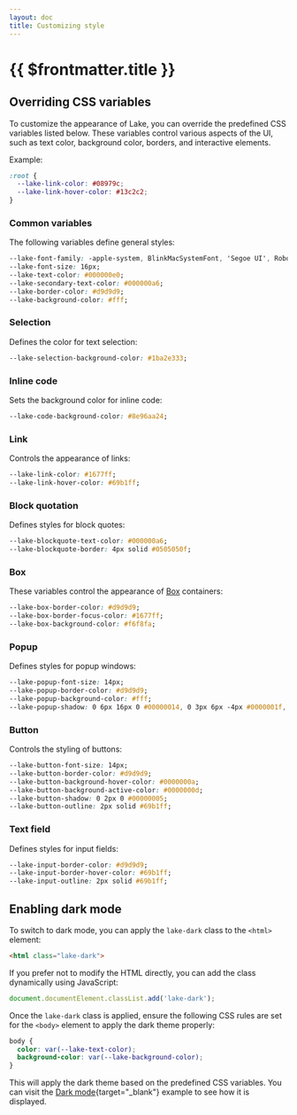 ```yaml
---
layout: doc
title: Customizing style
---
```


# {{ $frontmatter.title }}

## Overriding CSS variables

To customize the appearance of Lake, you can override the predefined CSS variables listed below. These variables control various aspects of the UI, such as text color, background color, borders, and interactive elements.

Example:

```css
:root {
  --lake-link-color: #08979c;
  --lake-link-hover-color: #13c2c2;
}
```

### Common variables

The following variables define general styles:

```css
--lake-font-family: -apple-system, BlinkMacSystemFont, 'Segoe UI', Roboto, 'Helvetica Neue', Arial, 'Noto Sans', sans-serif;
--lake-font-size: 16px;
--lake-text-color: #000000e0;
--lake-secondary-text-color: #000000a6;
--lake-border-color: #d9d9d9;
--lake-background-color: #fff;
```

### Selection

Defines the color for text selection:

```css
--lake-selection-background-color: #1ba2e333;
```

### Inline code

Sets the background color for inline code:

```css
--lake-code-background-color: #8e96aa24;
```

### Link

Controls the appearance of links:

```css
--lake-link-color: #1677ff;
--lake-link-hover-color: #69b1ff;
```

### Block quotation

Defines styles for block quotes:

```css
--lake-blockquote-text-color: #000000a6;
--lake-blockquote-border: 4px solid #0505050f;
```

### Box

These variables control the appearance of [Box](./content-format.md#box) containers:

```css
--lake-box-border-color: #d9d9d9;
--lake-box-border-focus-color: #1677ff;
--lake-box-background-color: #f6f8fa;
```

### Popup

Defines styles for popup windows:

```css
--lake-popup-font-size: 14px;
--lake-popup-border-color: #d9d9d9;
--lake-popup-background-color: #fff;
--lake-popup-shadow: 0 6px 16px 0 #00000014, 0 3px 6px -4px #0000001f, 0 9px 28px 8px #0000000d;
```

### Button

Controls the styling of buttons:

```css
--lake-button-font-size: 14px;
--lake-button-border-color: #d9d9d9;
--lake-button-background-hover-color: #0000000a;
--lake-button-background-active-color: #0000000d;
--lake-button-shadow: 0 2px 0 #00000005;
--lake-button-outline: 2px solid #69b1ff;
```

### Text field

Defines styles for input fields:

```css
--lake-input-border-color: #d9d9d9;
--lake-input-border-hover-color: #69b1ff;
--lake-input-outline: 2px solid #69b1ff;
```


## Enabling dark mode

To switch to dark mode, you can apply the `lake-dark` class to the `<html>` element:

```html
<html class="lake-dark">
```

If you prefer not to modify the HTML directly, you can add the class dynamically using JavaScript:

```js
document.documentElement.classList.add('lake-dark');
```

Once the `lake-dark` class is applied, ensure the following CSS rules are set for the `<body>` element to apply the dark theme properly:

```css
body {
  color: var(--lake-text-color);
  background-color: var(--lake-background-color);
}
```

This will apply the dark theme based on the predefined CSS variables. You can visit the [Dark mode](/examples/dark){target="_blank"} example to see how it is displayed.
